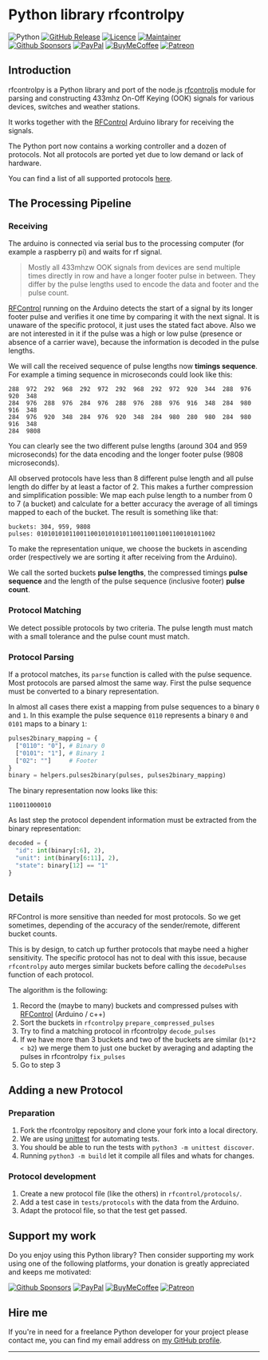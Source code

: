 # Python library rfcontrolpy

![Python][python-shield]
[![GitHub Release][releases-shield]][releases]
[![Licence][license-shield]][license]
[![Maintainer][maintainer-shield]][maintainer]  
[![Github Sponsors][github-shield]][github]
[![PayPal][paypal-shield]][paypal]
[![BuyMeCoffee][buymecoffee-shield]][buymecoffee]
[![Patreon][patreon-shield]][patreon]

## Introduction

rfcontrolpy is a Python library and port of the node.js [rfcontroljs](https://github.com/pimatic/rfcontroljs)
module for parsing and constructing 433mhz On-Off Keying (OOK) signals for various devices,
switches and weather stations.

It works together with the [RFControl](https://github.com/pimatic/RFControl) Arduino library
for receiving the signals.

The Python port now contains a working controller and a dozen of protocols. Not all protocols are
ported yet due to low demand or lack of hardware.

You can find a list of all supported protocols [here](protocols.md).

## The Processing Pipeline

### Receiving

The arduino is connected via serial bus to the processing computer (for example a raspberry pi)
and waits for rf signal. 

> Mostly all 433mhzw OOK signals from devices are send multiple times directly in row and have a
> longer footer pulse in between. They differ by the pulse lengths used to encode the data and footer 
> and the pulse count.

[RFControl](https://github.com/rrooggiieerr/RFControl) running on the Arduino detects the start of a 
signal by its longer footer pulse and verifies it one time by comparing it with the next signal. 
It is unaware of the specific protocol, it just uses the stated fact above. Also we are 
not interested in it if the pulse was a high or low pulse (presence or absence of a carrier wave), 
because the information is decoded in the pulse lengths.

We will call the received sequence of pulse lengths now **timings sequence**. For example a timing
sequence in microseconds could look like this:

```
288  972  292  968  292  972  292  968  292  972  920  344  288  976  920  348  
284  976  288  976  284  976  288  976  288  976  916  348  284  980  916  348  
284  976  920  348  284  976  920  348  284  980  280  980  284  980  916  348  
284  9808
```

You can clearly see the two different pulse lengths (around 304 and 959 microseconds) for the data
encoding and the longer footer pulse (9808 microseconds). 

All observed protocols have less than 8 different pulse length and all pulse length do differ by at 
least a factor of 2. This makes a further compression and simplification possible: We map each 
pulse length to a number from 0 to 7 (a bucket) and calculate for a better accuracy the average of 
all timings mapped to each of the bucket. The result is something like that:

```
buckets: 304, 959, 9808
pulses: 01010101011001100101010101100110011001100101011002
```

To make the representation unique, we choose the buckets in ascending order (respectively we are
sorting it after receiving from the Arduino).

We call the sorted buckets **pulse lengths**, the compressed timings **pulse sequence** and the 
length of the pulse sequence (inclusive footer) **pulse count**.

### Protocol Matching

We detect possible protocols by two criteria. The pulse length must match with a small tolerance
and the pulse count must match. 

### Protocol Parsing

If a protocol matches, its `parse` function is called with the pulse sequence. Most protocols are
parsed almost the same way. First the pulse sequence must be converted to a binary representation.

In almost all cases there exist a mapping from pulse sequences to a binary `0` and `1`. In this
example the pulse sequence `0110` represents a binary `0` and `0101` maps to a binary `1`:

```Python
pulses2binary_mapping = {
  ["0110": "0"], # Binary 0
  ["0101": "1"], # Binary 1 
  ["02": ""]     # Footer
}
binary = helpers.pulses2binary(pulses, pulses2binary_mapping)
```

The binary representation now looks like this:

```
110011000010
```

As last step the protocol dependent information must be extracted from the binary representation:

```Python
decoded = {
  "id": int(binary[:6], 2),
  "unit": int(binary[6:11], 2),
  "state": binary[12] == "1"
}
```

## Details

RFControl is more sensitive than needed for most protocols. 
So we get sometimes, depending of the accuracy of the sender/remote, different bucket counts. 

This is by design, to catch up further protocols that maybe need a higher sensitivity. The specific
protocol has not to deal with this issue, because `rfcontrolpy` auto merges similar buckets before
calling the `decodePulses` function of each protocol.

The algorithm is the following:

1. Record the (maybe to many) buckets and compressed pulses with [RFControl](https://github.com/pimatic/RFControl) (Arduino / c++)
2. Sort the buckets in `rfcontrolpy` `prepare_compressed_pulses`
3. Try to find a matching protocol in rfcontrolpy `decode_pulses`
4. If we have more than 3 buckets and two of the buckets are similar (`b1*2 < b2`) we merge them to just one bucket by averaging and adapting the pulses in rfcontrolpy `fix_pulses`
5. Go to step 3

## Adding a new Protocol

### Preparation

1. Fork the rfcontrolpy repository and clone your fork into a local directory.
2. We are using [unittest](https://docs.python.org/3/library/unittest.html) for automating tests.
3. You should be able to run the tests with `python3 -m unittest discover`.
5. Running `python3 -m build` let it compile all files and whats for changes.

### Protocol development

1. Create a new protocol file (like the others) in `rfcontrol/protocols/`.
2. Add a test case in `tests/protocols` with the data from the Arduino.
3. Adapt the protocol file, so that the test get passed.

## Support my work

Do you enjoy using this Python library? Then consider supporting my work using one of the following
platforms, your donation is greatly appreciated and keeps me motivated:

[![Github Sponsors][github-shield]][github]
[![PayPal][paypal-shield]][paypal]
[![BuyMeCoffee][buymecoffee-shield]][buymecoffee]
[![Patreon][patreon-shield]][patreon]

## Hire me

If you're in need for a freelance Python developer for your project please contact me, you can find
my email address on [my GitHub profile](https://github.com/rrooggiieerr).

---

[python-shield]: https://img.shields.io/badge/python-3670A0?style=for-the-badge&logo=python&logoColor=ffdd54
[releases]: https://github.com/rrooggiieerr/rfcontrolpy/releases
[releases-shield]: https://img.shields.io/github/v/release/rrooggiieerr/rfcontrolpy?style=for-the-badge
[license]: ./LICENSE
[license-shield]: https://img.shields.io/github/license/rrooggiieerr/rfcontrolpy?style=for-the-badge
[maintainer]: https://github.com/rrooggiieerr
[maintainer-shield]: https://img.shields.io/badge/MAINTAINER-%40rrooggiieerr-41BDF5?style=for-the-badge
[paypal]: https://paypal.me/seekingtheedge
[paypal-shield]: https://img.shields.io/badge/PayPal-00457C?style=for-the-badge&logo=paypal&logoColor=white
[buymecoffee]: https://www.buymeacoffee.com/rrooggiieerr
[buymecoffee-shield]: https://img.shields.io/badge/Buy%20Me%20a%20Coffee-ffdd00?style=for-the-badge&logo=buy-me-a-coffee&logoColor=black
[github]: https://github.com/sponsors/rrooggiieerr
[github-shield]: https://img.shields.io/badge/sponsor-30363D?style=for-the-badge&logo=GitHub-Sponsors&logoColor=ea4aaa
[patreon]: https://www.patreon.com/seekingtheedge/creators
[patreon-shield]: https://img.shields.io/badge/Patreon-F96854?style=for-the-badge&logo=patreon&logoColor=white
